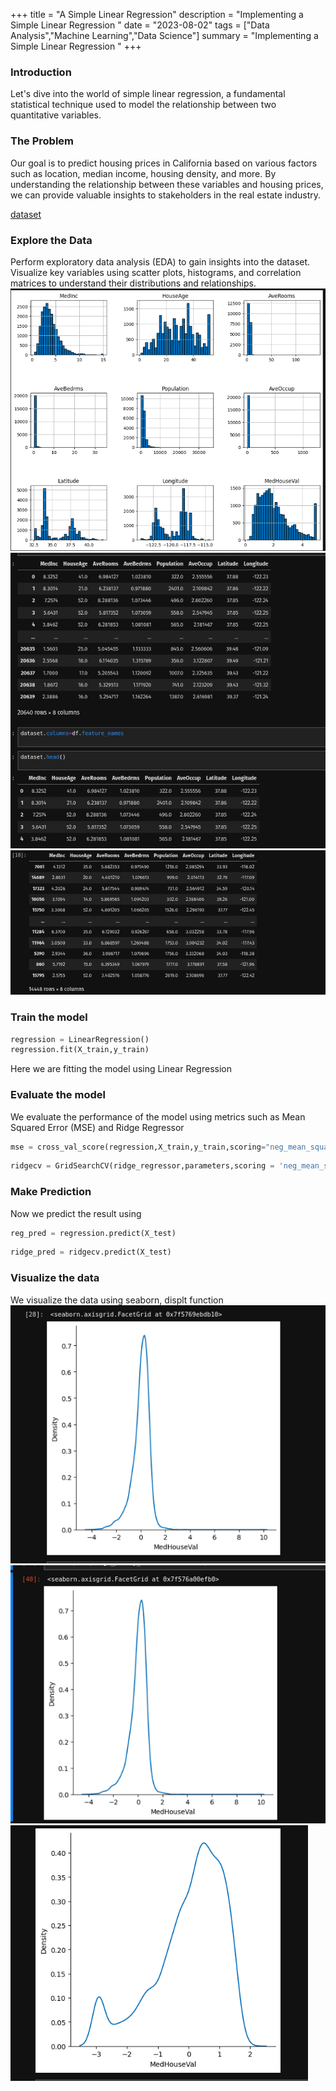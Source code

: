 +++
title = "A Simple Linear Regression"
description = "Implementing a Simple Linear Regression "
date = "2023-08-02"
tags = ["Data Analysis","Machine Learning","Data Science"]
summary = "Implementing a Simple Linear Regression "
+++

### Introduction

Let's dive into the world of simple linear regression, a fundamental statistical technique used to model the relationship between two quantitative variables.

### The Problem

Our goal is to predict housing prices in California based on various factors such as location, median income, housing density, and more. By understanding the relationship between these variables and housing prices, we can provide valuable insights to stakeholders in the real estate industry.

[dataset](https://scikit-learn.org/stable/modules/generated/sklearn.datasets.fetch_california_housing.html)


### Explore the Data

Perform exploratory data analysis (EDA) to gain insights into the dataset. Visualize key variables using scatter plots, histograms, and correlation matrices to understand their distributions and relationships.
![data](https://raw.githubusercontent.com/blueee04/blog/main/content/images/2023-04-02-A-Simple-Linear%20Regression/Screenshot%20from%202024-02-13%2004-07-56.png)
![data](https://raw.githubusercontent.com/blueee04/blog/main/content/images/2023-04-02-A-Simple-Linear%20Regression/Screenshot%20from%202024-02-13%2004-08-07.png)
![data](https://raw.githubusercontent.com/blueee04/blog/main/content/images/2023-04-02-A-Simple-Linear%20Regression/Screenshot%20from%202024-02-13%2004-08-16.png)

### Train the model

```py
regression = LinearRegression()
regression.fit(X_train,y_train)
```
Here we are fitting the model using Linear Regression

### Evaluate the model

We evaluate the performance of the model using metrics such as Mean Squared Error (MSE) and Ridge Regressor

```py
mse = cross_val_score(regression,X_train,y_train,scoring="neg_mean_squared_error", cv = 10)
```
```py
ridgecv = GridSearchCV(ridge_regressor,parameters,scoring = 'neg_mean_squared_error', cv = 5)
```

### Make Prediction
Now we predict the result using 

```py
reg_pred = regression.predict(X_test)
```
```py
ridge_pred = ridgecv.predict(X_test)
```

### Visualize the data

We visualize the data using seaborn, displt function
![graph](https://raw.githubusercontent.com/blueee04/blog/main/content/images/2023-04-02-A-Simple-Linear%20Regression/Screenshot%20from%202024-02-13%2004-08-42.png)
![graph](https://github.com/blueee04/blog/blob/main/content/images/2023-04-02-A-Simple-Linear%20Regression/Screenshot%20from%202024-02-13%2004-08-53.png)
![graph](https://raw.githubusercontent.com/blueee04/blog/main/content/images/2023-04-02-A-Simple-Linear%20Regression/Screenshot%20from%202024-02-13%2004-09-00.png)


